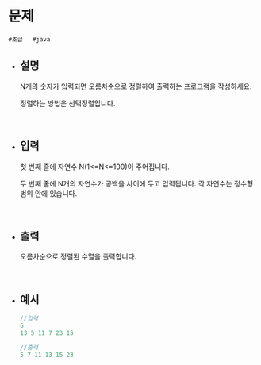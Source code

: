 # 문제

```#초급```&nbsp;&nbsp;&nbsp;&nbsp;&nbsp;```#java```

- ## 설명
        
   N개의 숫자가 입력되면 오름차순으로 정렬하여 출력하는 프로그램을 작성하세요.

    정렬하는 방법은 선택정렬입니다.

<br/>
        
- ## 입력
        
    첫 번째 줄에 자연수 N(1<=N<=100)이 주어집니다.

    두 번째 줄에 N개의 자연수가 공백을 사이에 두고 입력됩니다. 각 자연수는 정수형 범위 안에 있습니다.
    
<br/>

- ## 출력
        
    오름차순으로 정렬된 수열을 출력합니다.

<br/>
        
- ## 예시

    ```java
    //입력
    6
    13 5 11 7 23 15
    ```
    ```java
    //출력
    5 7 11 13 15 23
    ```